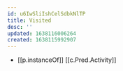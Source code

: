```yaml
---
id: u6IwSliIshCelSdbkNlTP
title: Visited
desc: ''
updated: 1638116006264
created: 1638115992907
---
```


- [[p.instanceOf]] [[c.Pred.Activity]]
